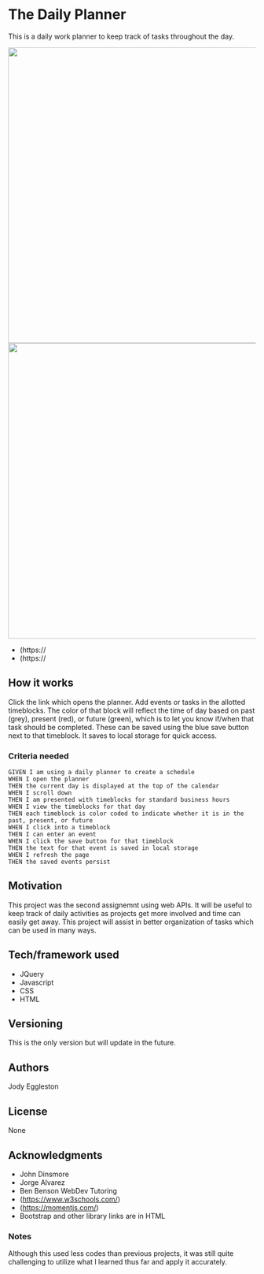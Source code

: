 # The Daily Planner
This is a daily work planner to keep track of tasks throughout the day.    

<img src="" width=600>
<img src="" width=600>

- (https://
- (https://

## How it works
Click the link which opens the planner.  Add events or tasks in the allotted timeblocks. The color of that block will reflect the time of day based on past (grey), present (red), or future (green), which is to let you know if/when that task should be completed.   These can be saved using the blue save button next to that timeblock.  It saves to local storage for quick access.  

### Criteria needed
```
GIVEN I am using a daily planner to create a schedule
WHEN I open the planner
THEN the current day is displayed at the top of the calendar
WHEN I scroll down
THEN I am presented with timeblocks for standard business hours
WHEN I view the timeblocks for that day
THEN each timeblock is color coded to indicate whether it is in the past, present, or future
WHEN I click into a timeblock
THEN I can enter an event
WHEN I click the save button for that timeblock
THEN the text for that event is saved in local storage
WHEN I refresh the page
THEN the saved events persist
```

## Motivation
This project was the second assignemnt using web APIs. It will be useful to keep track of daily activities as projects get more involved and time can easily get away.  This project will assist in better organization of tasks which can be used in many ways.

## Tech/framework used
- JQuery
- Javascript
- CSS
- HTML

## Versioning
This is the only version but will update in the future.

## Authors
Jody Eggleston

## License
None

## Acknowledgments
- John Dinsmore
- Jorge Alvarez
- Ben Benson WebDev Tutoring
- (https://www.w3schools.com/)
- (https://momentjs.com/) 
- Bootstrap and other library links are in HTML


### Notes
Although this used less codes than previous projects, it was still quite challenging to utilize what I learned thus far and apply it accurately.  
